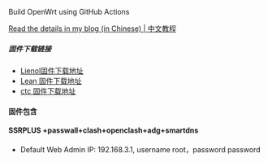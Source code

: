 
Build OpenWrt using GitHub Actions

[Read the details in my blog (in Chinese) | 中文教程](https://p3terx.com/archives/build-openwrt-with-github-actions.html)

##### 固件下载链接

- [Lienol固件下载地址](https://github.com/kenzok8/LEDE-x86_64/actions?query=workflow%3ALienol.x86_64)
- [Lean  固件下载地址](https://github.com/kenzok8/LEDE-x86_64/actions?query=workflow%3ALean_x86_64)
- [ctc  固件下载地址](https://github.com/kenzok8/LEDE-x86_64/actions?query=workflow%3Actc.x86_64)
#### 固件包含

#### SSRPLUS +passwall+clash+openclash+adg+smartdns

* Default Web Admin IP: 192.168.3.1, username root，password password
